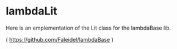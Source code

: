 lambdaLit
=========

Here is an emplementation of the Lit class for the lambdaBase lib.

( https://github.com/Faleidel/lambdaBase )

